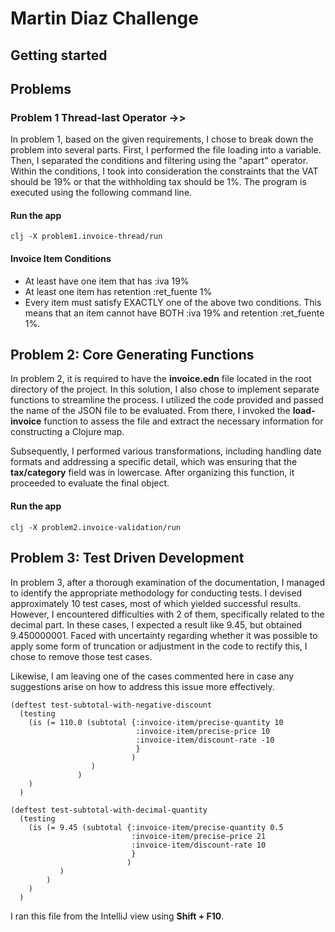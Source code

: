 # Martin Diaz Challenge

## Getting started

## Problems
### Problem 1 Thread-last Operator ->>
In problem 1, based on the given requirements, I chose to break down the problem into several parts. First, I performed the file loading into a variable. Then, I separated the conditions and filtering using the "apart" operator. Within the conditions, I took into consideration the constraints that the VAT should be 19% or that the withholding tax should be 1%. The program is executed using the following command line.
#### Run the app

```
clj -X problem1.invoice-thread/run  
```
#### Invoice Item Conditions
- At least have one item that has :iva 19%
- At least one item has retention :ret\_fuente 1%
- Every item must satisfy EXACTLY one of the above two conditions. This means that an item cannot have BOTH :iva 19% and retention :ret\_fuente 1%.
## Problem 2: Core Generating Functions
In problem 2, it is required to have the **invoice.edn** file located in the root directory of the project. In this solution, I also chose to implement separate functions to streamline the process. I utilized the code provided and passed the name of the JSON file to be evaluated. From there, I invoked the **load-invoice** function to assess the file and extract the necessary information for constructing a Clojure map.

Subsequently, I performed various transformations, including handling date formats and addressing a specific detail, which was ensuring that the **tax/category** field was in lowercase. After organizing this function, it proceeded to evaluate the final object.

#### Run the app
```
clj -X problem2.invoice-validation/run
```

## Problem 3: Test Driven Development
In problem 3, after a thorough examination of the documentation, I managed to identify the appropriate methodology for conducting tests. I devised approximately 10 test cases, most of which yielded successful results. However, I encountered difficulties with 2 of them, specifically related to the decimal part. In these cases, I expected a result like 9.45, but obtained 9.450000001. Faced with uncertainty regarding whether it was possible to apply some form of truncation or adjustment in the code to rectify this, I chose to remove those test cases.

Likewise, I am leaving one of the cases commented here in case any suggestions arise on how to address this issue more effectively.

```
(deftest test-subtotal-with-negative-discount
  (testing
    (is (= 110.0 (subtotal {:invoice-item/precise-quantity 10
                            :invoice-item/precise-price 10
                            :invoice-item/discount-rate -10
                            }
                           )
                  )
               )
    )
  )

(deftest test-subtotal-with-decimal-quantity
  (testing
    (is (= 9.45 (subtotal {:invoice-item/precise-quantity 0.5
                           :invoice-item/precise-price 21
                           :invoice-item/discount-rate 10
                           }
                          )
           )
        )
    )
  )
```
I ran this file from the IntelliJ view using **Shift + F10**.


